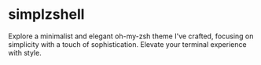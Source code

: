 # simplzshell
Explore a minimalist and elegant oh-my-zsh theme I've crafted, focusing on simplicity with a touch of sophistication. Elevate your terminal experience with style.
